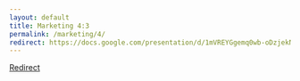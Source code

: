 ```yaml
---
layout: default
title: Marketing 4:3
permalink: /marketing/4/
redirect: https://docs.google.com/presentation/d/1mVREYGgemq0wb-oDzjekNE-QPzYdYphSLde76b0t_lQ/edit?usp=sharing
---
```


<meta name="robots" content="noindex,nofollow">

[Redirect](https://docs.google.com/presentation/d/1mVREYGgemq0wb-oDzjekNE-QPzYdYphSLde76b0t_lQ/edit?usp=sharing)
